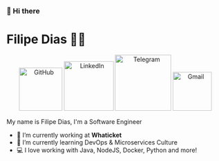 ### 👋 Hi there

# Filipe Dias :man_technologist:


<p align="center">
  <a href="https://github.com/filypsdias"><img src="https://img.shields.io/badge/-Github-000?style=flat-square&logo=Github&logoColor=white&link=https://github.com/filypsdias)" alt="GitHub" width="100"></a>
  <a href="https://www.linkedin.com/in/filipe-dias-633403151/"><img src="https://img.shields.io/badge/-LinkedIn-blue?style=flat-square&logo=Linkedin&logoColor=white&link=https://www.linkedin.com/in/filipe-dias-633403151/)" alt="LinkedIn" width="115"></a>
  <a href="https://t.me/filypsdias"><img src="https://img.shields.io/badge/-Telegram-1ca0f1?style=flat-square&labelColor=1ca0f1&logo=telegram&logoColor=white&link=https://t.me/filypsdias)" alt="Telegram" width="130"></a>
  <a href="mailto:filipedias1708@gmail.com"><img src="https://img.shields.io/badge/-Gmail-c14438?style=flat-square&logo=Gmail&logoColor=white&link=mailto:filipedias1708@gmail.com)" alt="Gmail" width="90"></a>
</p>

My name is Filipe Dias, I'm a Software Engineer

- 🔭 I’m currently working at **Whaticket**
- 🌱 I’m currently learning DevOps & Microservices Culture 
- 💻 I love working with Java, NodeJS, Docker, Python and more!
